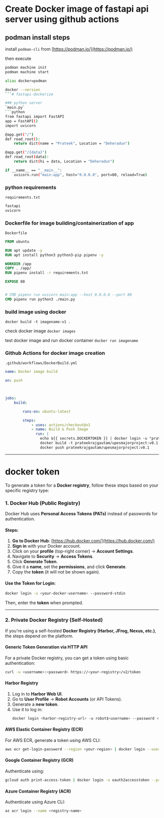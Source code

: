 # Create Docker image of fastapi api server using github actions

## podman install steps

install `podman-cli` from [https://podman.io/](https://podman.io/)

then execute
```bash
podman machine init
podman machine start

alias docker=podman

docker --version
```# fastapi-dockerize

### python server
`main.py`
```python
from fastapi import FastAPI
app = FastAPI()
import uvicorn

@app.get("/")
def read_root():
    return dict(name = "Prateek", Location = "Deheradun")

@app.get("/{data}")
def read_root(data):
    return dict(hi = data, Location = "Deheradun")

if __name__ == "__main__":
    uvicorn.run("main:app", host="0.0.0.0", port=80, reload=True)
```

### python requirements 
`requirements.txt`
```txt
fastapi
uvicorn
```

### Dockerfile for image building/containerization of app
`Dockerfile`
```Dockerfile
FROM ubuntu

RUN apt update -y
RUN apt install python3 python3-pip pipenv -y

WORKDIR /app
COPY . /app/
RUN pipenv install -r requirements.txt

EXPOSE 80


# CMD pipenv run uvicorn main:app --host 0.0.0.0 --port 80
CMD pipenv run python3 ./main.py
```
### build image using docker

`docker build -t imagename:v1 .`

check docker image
`docker images`

test docker image and run docker container
`docker run imagename`


### Github Actions for docker image creation 
`.github/workflows/DockerBuild.yml`
```yml
name: Docker image build

on: push
    


jobs:
    build:

        runs-on: ubuntu-latest

        steps: 
            - uses: actions/checkout@v1
            - name: Build & Push Image
              run: |
                echo ${{ secrets.DOCKERTOKEN }} | docker login -u "prateekrajgautam" --password-stdin
                docker build -t prateekrajgautam/upesmajorproject:v0.1 .
                docker push prateekrajgautam/upesmajorproject:v0.1

```


---
# docker token
To generate a token for a **Docker registry**, follow these steps based on your specific registry type:


### **1. Docker Hub (Public Registry)**
Docker Hub uses **Personal Access Tokens (PATs)** instead of passwords for authentication.

#### **Steps:**
1. **Go to Docker Hub**: [https://hub.docker.com/](https://hub.docker.com/)
2. **Sign in** with your Docker account.
3. Click on your **profile** (top-right corner) → **Account Settings**.
4. Navigate to **Security** → **Access Tokens**.
5. Click **Generate Token**.
6. Give it a **name**, set the **permissions**, and click **Generate**.
7. Copy the **token** (it will not be shown again).

#### **Use the Token for Login:**
```sh
docker login -u <your-docker-username> --password-stdin
```
Then, enter the **token** when prompted.

---

### **2. Private Docker Registry (Self-Hosted)**
If you're using a self-hosted **Docker Registry (Harbor, JFrog, Nexus, etc.)**, the steps depend on the platform.

#### **Generic Token Generation via HTTP API**
For a private Docker registry, you can get a token using basic authentication:

```sh
curl -u <username>:<password> https://<your-registry>/v2/token
```

#### **Harbor Registry**
1. Log in to **Harbor Web UI**.
2. Go to **User Profile** → **Robot Accounts** (or API Tokens).
3. Generate a **new token**.
4. Use it to log in:
   ```sh
   docker login <harbor-registry-url> -u robot$<username> --password <token>
   ```

#### **AWS Elastic Container Registry (ECR)**
For AWS ECR, generate a token using AWS CLI:
```sh
aws ecr get-login-password --region <your-region> | docker login --username AWS --password-stdin <aws-account-id>.dkr.ecr.<region>.amazonaws.com
```

#### **Google Container Registry (GCR)**
Authenticate using:
```sh
gcloud auth print-access-token | docker login -u oauth2accesstoken --password-stdin https://gcr.io
```

#### **Azure Container Registry (ACR)**
Authenticate using Azure CLI:
```sh
az acr login --name <registry-name>
```
